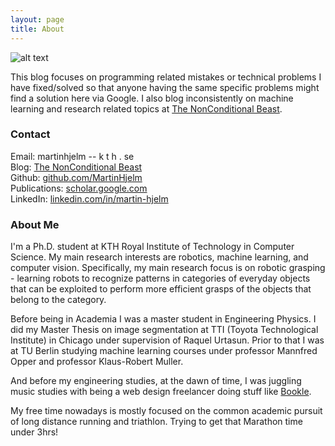 ```yaml
---
layout: page
title: About
---
```


![alt text](../me.png "Its me!")

This blog focuses on programming related mistakes or technical problems I have fixed/solved so that anyone having the same specific problems might find a solution here via Google. I also blog inconsistently on machine learning and research related topics at [The NonConditional Beast](http://nonconditional.com).

### Contact
Email: martinhjelm -- k t h . se  
Blog: [The NonConditional Beast](http://nonconditional.com)  
Github: [github.com/MartinHjelm](https://github.com/MartinHjelm)  
Publications: [scholar.google.com](https://scholar.google.com.co/citations?user=qdUckccAAAAJ&hl=en)  
LinkedIn: [linkedin.com/in/martin-hjelm](https://www.linkedin.com/in/martin-hjelm)

### About Me
I'm a Ph.D. student at KTH Royal Institute of Technology in Computer Science. My main research interests are robotics, machine learning, and computer vision. Specifically, my main research focus is on robotic grasping - learning robots to recognize patterns in categories of everyday objects that can be exploited to perform more efficient grasps of the objects that belong to the category.

Before being in Academia I was a master student in Engineering Physics. I did my Master Thesis on image segmentation at TTI (Toyota Technological Institute) in Chicago under supervision of Raquel Urtasun. Prior to that I was at TU Berlin studying machine learning courses under professor Mannfred Opper and professor Klaus-Robert Muller.

And before my engineering studies, at the dawn of time, I was juggling music studies with being a web design freelancer doing stuff like [Bookle](http://www.bookle.se).

My free time nowadays is mostly focused on the common academic pursuit of long distance running and triathlon. Trying to get that Marathon time under 3hrs!
